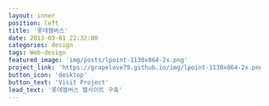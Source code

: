 ```yaml
---
layout: inner
position: left
title: '롯데멤버스'
date: 2013-03-01 22:32:00
categories: design
tags: Web-design
featured_image: 'img/posts/lpoint-1130x864-2x.png'
project_link: 'https://grapelove79.github.io/img/lpoint-1130x864-2x.png'
button_icon: 'desktop'
button_text: 'Visit Project'
lead_text: '롯데멤버스 웹사이트 구축'
---
```

